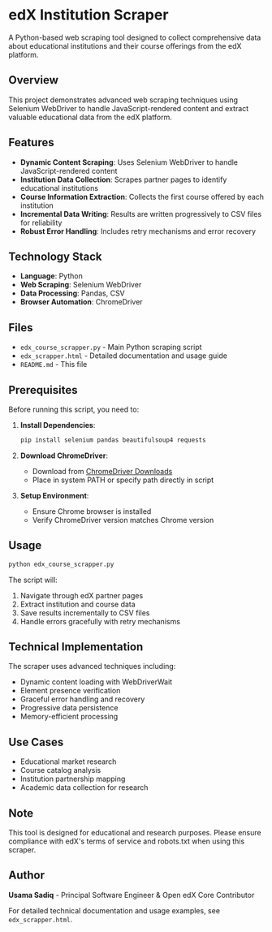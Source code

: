 # edX Institution Scraper

A Python-based web scraping tool designed to collect comprehensive data about educational institutions and their course offerings from the edX platform.

## Overview

This project demonstrates advanced web scraping techniques using Selenium WebDriver to handle JavaScript-rendered content and extract valuable educational data from the edX platform.

## Features

- **Dynamic Content Scraping**: Uses Selenium WebDriver to handle JavaScript-rendered content
- **Institution Data Collection**: Scrapes partner pages to identify educational institutions  
- **Course Information Extraction**: Collects the first course offered by each institution
- **Incremental Data Writing**: Results are written progressively to CSV files for reliability
- **Robust Error Handling**: Includes retry mechanisms and error recovery

## Technology Stack

- **Language**: Python
- **Web Scraping**: Selenium WebDriver
- **Data Processing**: Pandas, CSV
- **Browser Automation**: ChromeDriver

## Files

- `edx_course_scrapper.py` - Main Python scraping script
- `edx_scrapper.html` - Detailed documentation and usage guide
- `README.md` - This file

## Prerequisites

Before running this script, you need to:

1. **Install Dependencies**:
   ```bash
   pip install selenium pandas beautifulsoup4 requests
   ```

2. **Download ChromeDriver**:
   - Download from [ChromeDriver Downloads](https://chromedriver.chromium.org/downloads)
   - Place in system PATH or specify path directly in script

3. **Setup Environment**:
   - Ensure Chrome browser is installed
   - Verify ChromeDriver version matches Chrome version

## Usage

```python
python edx_course_scrapper.py
```

The script will:
1. Navigate through edX partner pages
2. Extract institution and course data
3. Save results incrementally to CSV files
4. Handle errors gracefully with retry mechanisms

## Technical Implementation

The scraper uses advanced techniques including:
- Dynamic content loading with WebDriverWait
- Element presence verification
- Graceful error handling and recovery
- Progressive data persistence
- Memory-efficient processing

## Use Cases

- Educational market research
- Course catalog analysis  
- Institution partnership mapping
- Academic data collection for research

## Note

This tool is designed for educational and research purposes. Please ensure compliance with edX's terms of service and robots.txt when using this scraper.

## Author

**Usama Sadiq** - Principal Software Engineer & Open edX Core Contributor

For detailed technical documentation and usage examples, see `edx_scrapper.html`.
